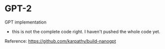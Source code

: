 # GPT-2
GPT implementation
- this is not the complete code right. I haven't pushed the whole code yet.


Reference:
https://github.com/karpathy/build-nanogpt
